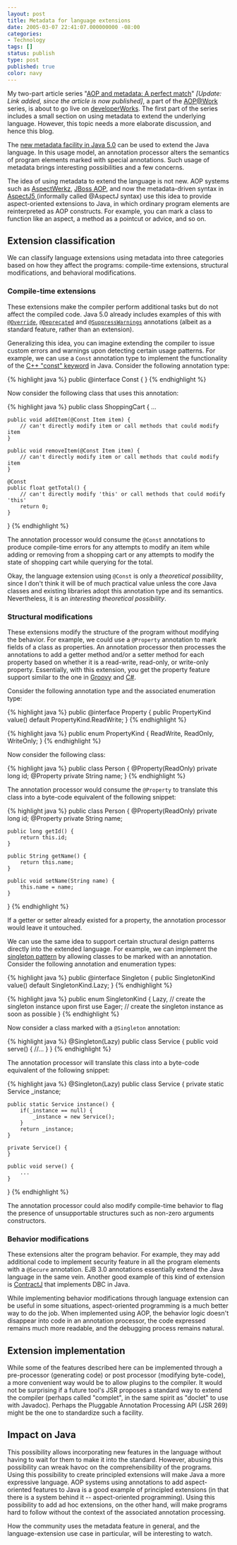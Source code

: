 ```yaml
---
layout: post
title: Metadata for language extensions
date: 2005-03-07 22:41:07.000000000 -08:00
categories:
- Technology
tags: []
status: publish
type: post
published: true
color: navy
---
```

My two-part article series "[AOP and metadata: A perfect match](http://www.ibm.com/developerworks/java/library/j-aopwork3/)" _[Update: Link added, since the article is now published]_, a part of the [AOP@Work](http://www.ibm.com/developerworks/views/java/libraryview.jsp?search_by=AOP@work:) series, is about to go live on [developerWorks](http://www.ibm.com/developerworks). The first part of the series includes a small section on using metadata to extend the underlying language. However, this topic needs a more elaborate discussion, and hence this blog.

The [new metadata facility in Java 5.0](http://www.ibm.com/developerworks/java/library/j-annotate1/index.html) can be used to extend the Java language. In this usage model, an annotation processor alters the semantics of program elements marked with special annotations. Such usage of metadata brings interesting possibilities and a few concerns.

The idea of using metadata to extend the language is not new. AOP systems such as [AspectWerkz](http://aspectwerkz.codehaus.org), [JBoss AOP](http://www.jboss.org/developers/projects/jboss/aop), and now the metadata-driven syntax in [AspectJ5 ](http://dev.eclipse.org/viewcvs/indextech.cgi/~checkout~/aspectj-home/doc/ajdk15notebook/ataspectj.html)(informally called @AspectJ syntax) use this idea to provide aspect-oriented extensions to Java, in which ordinary program elements are reinterpreted as AOP constructs. For example, you can mark a class to function like an aspect, a method as a pointcut or advice, and so on.

## Extension classification

We can classify language extensions using metadata into three categories based on how they affect the programs: compile-time extensions, structural modifications, and behavioral modifications.

### Compile-time extensions

These extensions make the compiler perform additional tasks but do not affect the compiled code. Java 5.0 already includes examples of this with [`@Override`](http://java.sun.com/j2se/1.5.0/docs/api/java/lang/Override.html), [`@Deprecated`](http://java.sun.com/j2se/1.5.0/docs/api/java/lang/Deprecated.html) and [`@SuppressWarnings`](http://java.sun.com/j2se/1.5.0/docs/api/java/lang/SuppressWarnings.html) annotations (albeit as a standard feature, rather than an extension).

Generalizing this idea, you can imagine extending the compiler to issue custom errors and warnings upon detecting certain usage patterns. For example, we can use a `Const` annotation type to implement the functionality of the [C++ "const" keyword](http://www.parashift.com/c++-faq-lite/const-correctness.html) in Java. Consider the following annotation type:

{% highlight java %}
public @interface Const {
}
{% endhighlight %}

Now consider the following class that uses this annotation:

{% highlight java %}
public class ShoppingCart {
    ...

    public void addItem(@Const Item item) {
        // can't directly modify item or call methods that could modify item
    }

    public void removeItem(@Const Item item) {
        // can't directly modify item or call methods that could modify item
    }

    @Const
    public float getTotal() {
        // can't directly modify 'this' or call methods that could modify 'this'
        return 0;
    }
}
{% endhighlight %}

The annotation processor would consume the `@Const` annotations to produce compile-time errors for any attempts to modify an item while adding or removing from a shopping cart or any attempts to modify the state of shopping cart while querying for the total.

Okay, the language extension using `@Const` is only a _theoretical possibility_, since I don't think it will be of much practical value unless the core Java classes and existing libraries adopt this annotation type and its semantics. Nevertheless, it is an _interesting theoretical possibility_.

### Structural modifications

These extensions modify the structure of the program without modifying the behavior. For example, we could use a `@Property` annotation to mark fields of a class as properties. An annotation processor then processes the annotations to add a getter method and/or a setter method for each property based on whether it is a read-write, read-only, or write-only property.  Essentially, with this extension, you get the property feature support similar to the one in [Groovy](http://groovy.codehaus.org/Groovy+Beans) and [C#](http://msdn.microsoft.com/library/default.asp?url=/library/en-us/csspec/html/vclrfcsharpspec_10_6.asp).

Consider the following annotation type and the associated enumeration type:

{% highlight java %}
public @interface Property {
    public PropertyKind value() default PropertyKind.ReadWrite;
}
{% endhighlight %}

{% highlight java %}
public enum PropertyKind {
    ReadWrite, ReadOnly, WriteOnly;
}
{% endhighlight %}

Now consider the following class:

{% highlight java %}
public class Person {
    @Property(ReadOnly) private long id;
    @Property private String name;
}
{% endhighlight %}

The annotation processor would consume the `@Property` to translate this class into a byte-code equivalent of the following snippet:

{% highlight java %}
public class Person {
    @Property(ReadOnly) private long id;
    @Property private String name;

    public long getId() {
        return this.id;
    }

    public String getName() {
        return this.name;
    }

    public void setName(String name) {
        this.name = name;
    }
}
{% endhighlight %}

If a getter or setter already existed for a property, the annotation processor would leave it untouched.

We can use the same idea to support certain structural design patterns directly into the extended language. For example, we can implement the [singleton pattern](http://www.javaworld.com/javaworld/jw-04-2003/jw-0425-designpatterns.html) by allowing classes to be marked with an annotation. Consider the following annotation and enumeration types:

{% highlight java %}
public @interface Singleton {
    public SingletonKind value() default SingletonKind.Lazy;
}
{% endhighlight %}

{% highlight java %}
public enum SingletonKind {
    Lazy,   // create the singleton instance upon first use
    Eager;  // create the singleton instance as soon as possible
}
{% endhighlight %}

Now consider a class marked with a `@Singleton` annotation:

{% highlight java %}
@Singleton(Lazy)
public class Service {
    public void serve() {
        //...
    }
}
{% endhighlight %}

The annotation processor will translate this class into a byte-code equivalent of the following snippet:

{% highlight java %}
@Singleton(Lazy)
public class Service {
    private static Service _instance;

    public static Service instance() {
        if(_instance == null) {
            _instance = new Service();
        }
        return _instance;
    }

    private Service() {
    }

    public void serve() {
        ...
    }
}
{% endhighlight %}

The annotation processor could also modify compile-time behavior to flag the presence of unsupportable structures such as non-zero arguments constructors.

### Behavior modifications

These extensions alter the program behavior. For example, they may add additional code to implement security feature in all the program elements with a `@Secure` annotation. EJB 3.0 annotations essentially extend the Java language in the same vein. Another good example of this kind of extension is [ContractJ](http://www.contract4j.org) that implements DBC in Java.

While implementing behavior modifications through language extension can be useful in some situations, aspect-oriented programming is a much better way to do the job. When implemented using AOP, the behavior logic doesn't disappear into code in an annotation processor, the code expressed remains much more readable, and the debugging process remains natural.

## Extension implementation

While some of the features described here can be implemented through a pre-processor (generating code) or post processor (modifying byte-code), a more convenient way would be to allow plugins to the compiler. It would not be surprising if a future tool's JSR proposes a standard way to extend the compiler (perhaps called "complet", in the same spirit as "doclet" to use with Javadoc). Perhaps the Pluggable Annotation Processing API (JSR 269) might be the one to standardize such a facility.

## Impact on Java

This possibility allows incorporating new features in the language without having to wait for them to make it into the standard. However, abusing this possibility can wreak havoc on the comprehensibility of the programs. Using this possibility to create principled extensions will make Java a more expressive language. AOP systems using annotations to add aspect-oriented features to Java is a good example of principled extensions (in that there is a system behind it -- aspect-oriented programming). Using this possibility to add ad hoc extensions, on the other hand, will make programs hard to follow without the context of the associated annotation processing.

How the community uses the metadata feature in general, and the language-extension use case in particular, will be interesting to watch.
